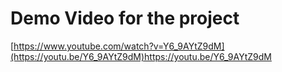 # Demo Video for the project

[https://www.youtube.com/watch?v=Y6_9AYtZ9dM](https://youtu.be/Y6_9AYtZ9dM)https://youtu.be/Y6_9AYtZ9dM

